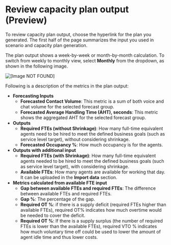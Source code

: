 # Review capacity plan output \(Preview\)<a name="capacity-planning-review-output"></a>

To review capacity plan output, choose the hyperlink for the plan you generated\. The first half of the page summarizes the input you used in scenario and capacity plan generation\. 

The plan output shows a week\-by\-week or month\-by\-month calculation\. To switch from weekly to monthly view, select **Monthly** from the dropdown, as shown in the following image\. 

![\[Image NOT FOUND\]](http://docs.aws.amazon.com/connect/latest/adminguide/images/wfm-capacity-planning-output3.png)

Following is a description of the metrics in the plan output:
+ **Forecasting Inputs**
  + **Forecasted Contact Volume**: This metric is a sum of both voice and chat volume for the selected forecast group\. 
  + **Forecasted Average Handling Time \(AHT\), seconds**: This metric shows the aggregated AHT for the selected forecast group\.
+ **Outputs**
  + **Required FTEs \(without Shrinkage\)**: How many full\-time equivalent agents need to be hired to meet the defined business goals \(such as service level target\), without considering shrinkage\. 
  + **Forecasted Occupancy %**: How much occupancy is for the agents\.
+ **Outputs with additional input**
  + **Required FTEs \(with Shrinkage\)**: How many full\-time equivalent agents needed to be hired to meet the defined business goals \(such as service level target\), with considering shrinkage\.
  + **Available FTEs**: How many agents are available for working that day\. It can be uploaded in the **Import data** section\.
+ **Metrics calculated from available FTE input**
  + **Gap between available FTEs and required FTEs**: The difference between available FTEs and required FTEs\. 
  + **Gap %**: The percentage of the gap\.
  + **Required OT %**: if there is a supply deficit \(required FTEs higher than available FTEs\), required OT% indicates how much overtime would be needed to cover the deficit\. 
  + **Required OT %**: If there is a supply surplus \(the number of required FTEs is lower than the available FTEs\), required VTO % indicates how much voluntary time off could be used to lower the amount of agent idle time and thus lower costs\.